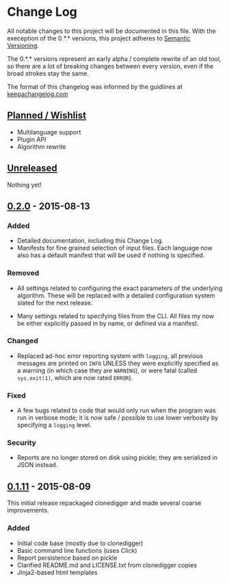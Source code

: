 # Change Log

All notable changes to this project will be documented in this file.
With the exeception of the 0.\*.\* versions, this project adheres to [Semantic Versioning](http://semver.org/).

The 0.\*.\* versions represent an early alpha / complete rewrite of an old tool, so there are a lot of breaking changes between every version, even if the broad strokes stay the same.

The format of this changelog was informed by the guidlines at [keepachangelog.com](http://keepachangelog.com/)

## [Planned / Wishlist][planned]

* Multilanguage support
* Plugin API
* Algorithm rewrite

## [Unreleased][unreleased]

Nothing yet!

## [0.2.0] - 2015-08-13
### Added
* Detailed documentation, including this Change Log.
* Manifests for fine grained selection of input files. Each language now also has a default manifest that will be used if nothing is specified.

### Removed
* All settings related to configuring the exact parameters of the underlying algorithm. These will be replaced with a detailed configuration system slated for the next release.

* Many settings related to specifying files from the CLI. All files my now be either explicitly passed in by name, or defined via a manifest.

### Changed
* Replaced ad-hoc error reporting system with `logging`, all previous messages are printed on `INFO` UNLESS they were explicitly specified as a warning (in which case they are `WARNING`), or were fatal (called `sys.exit(1)`, which are now rated `ERROR`).

### Fixed
* A few bugs related to code that would only run when the program was run in verbose mode; it is now safe / possible to use lower verbosity by specifying a `logging` level.

### Security
* Reports are no longer stored on disk using pickle; they are serialized in JSON instead.

## [0.1.11] - 2015-08-09
This initial release repackaged clonedigger and made several coarse improvements.

### Added

* Initial code base (mostly due to clonedigger)
* Basic command line functions (uses Click)
* Report persistence based on pickle
* Clarified README.md and LICENSE.txt from clonedigger copies
* Jinja2-based html templates

[planned]: https://github.com/Zomega/orphanblack/milestones
[unreleased]: https://github.com/Zomega/orphanblack/compare/v0.2.0...develop
[0.2.0]: https://github.com/Zomega/orphanblack/compare/v0.1.11...v0.2.0
[0.1.11]: https://github.com/Zomega/orphanblack/tree/v0.1.11